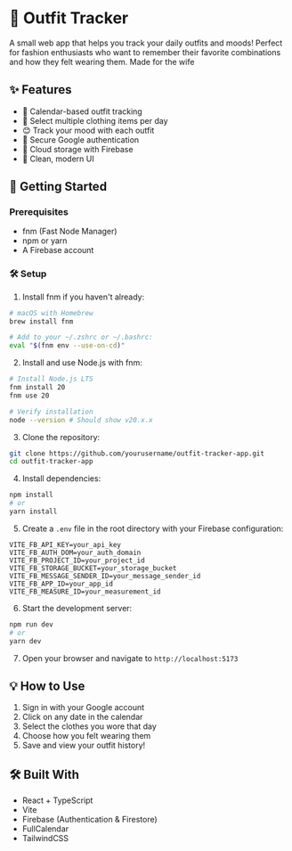 # 👚 Outfit Tracker

A small web app that helps you track your daily outfits and moods! Perfect for fashion enthusiasts who want to remember their favorite combinations and how they felt wearing them. Made for the wife

## ✨ Features

- 📅 Calendar-based outfit tracking
- 👗 Select multiple clothing items per day
- 😊 Track your mood with each outfit
- 🔐 Secure Google authentication
- 💾 Cloud storage with Firebase
- 🎨 Clean, modern UI

## 🚀 Getting Started

### Prerequisites

- fnm (Fast Node Manager)
- npm or yarn
- A Firebase account

### 🛠️ Setup

1. Install fnm if you haven't already:

```bash
# macOS with Homebrew
brew install fnm

# Add to your ~/.zshrc or ~/.bashrc:
eval "$(fnm env --use-on-cd)"
```

2. Install and use Node.js with fnm:

```bash
# Install Node.js LTS
fnm install 20
fnm use 20

# Verify installation
node --version # Should show v20.x.x
```

3. Clone the repository:

```bash
git clone https://github.com/yourusername/outfit-tracker-app.git
cd outfit-tracker-app
```

4. Install dependencies:

```bash
npm install
# or
yarn install
```

5. Create a `.env` file in the root directory with your Firebase configuration:

```env
VITE_FB_API_KEY=your_api_key
VITE_FB_AUTH_DOM=your_auth_domain
VITE_FB_PROJECT_ID=your_project_id
VITE_FB_STORAGE_BUCKET=your_storage_bucket
VITE_FB_MESSAGE_SENDER_ID=your_message_sender_id
VITE_FB_APP_ID=your_app_id
VITE_FB_MEASURE_ID=your_measurement_id
```

6. Start the development server:

```bash
npm run dev
# or
yarn dev
```

7. Open your browser and navigate to `http://localhost:5173`

## 💡 How to Use

1. Sign in with your Google account
2. Click on any date in the calendar
3. Select the clothes you wore that day
4. Choose how you felt wearing them
5. Save and view your outfit history!

## 🛠️ Built With

- React + TypeScript
- Vite
- Firebase (Authentication & Firestore)
- FullCalendar
- TailwindCSS
